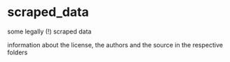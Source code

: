 # scraped_data
some legally (!) scraped data

information about the license, the authors and the source in the respective folders
